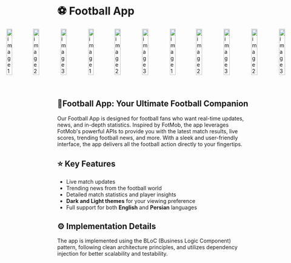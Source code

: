 <h1>⚽ Football App</h1>

<div style="display: flex; justify-content: center; gap: 20px;">
  <img width="288" alt="image1" src="https://github.com/user-attachments/assets/5be52984-8e30-4f00-9097-becf2c8ce5eb" style="width: 30%;">
  <img width="288" alt="image2" src="https://github.com/user-attachments/assets/d1a4edd3-273b-4cc6-93cd-57ec4f140c72" style="width: 30%;">
  <img width="288" alt="image3" src="https://github.com/user-attachments/assets/50fe750d-5a3d-4839-bb02-222982b7e811" style="width: 30%;">
  <img width="288" alt="image1" src="https://github.com/user-attachments/assets/0f13408a-117c-4260-afb6-531125f14294" style="width: 30%;">
  <img width="288" alt="image2" src="https://github.com/user-attachments/assets/4591cefc-af32-4af3-9700-36f2cffee45a" style="width: 30%;">
  <img width="288" alt="image3" src="https://github.com/user-attachments/assets/f616743a-6a17-4196-a92e-1a2bb50f4b23" style="width: 30%;">
  <img width="288" alt="image1" src="https://github.com/user-attachments/assets/79db3a8c-dd04-471f-858e-401ccc118741" style="width: 30%;">
  <img width="288" alt="image2" src="https://github.com/user-attachments/assets/2f524afd-1a5b-4c1a-860a-3199f6ff49ef" style="width: 30%;">
  <img width="288" alt="image3" src="https://github.com/user-attachments/assets/90060b59-3511-47b0-b9e7-08212045a7c0" style="width: 30%;">
  <img width="288" alt="image2" src="https://github.com/user-attachments/assets/57bd6db5-fb77-415a-8065-db35841db70f" style="width: 30%;">
  <img width="288" alt="image3" src="https://github.com/user-attachments/assets/42d6edb2-86cf-45e8-97b8-562d8c7c18f9" style="width: 30%;">
</div>


<br>
<br>
<h2>📱Football App: Your Ultimate Football Companion</h2>

<p>Our Football App is designed for football fans who want real-time updates, news, and in-depth statistics. Inspired by FotMob, the app leverages FotMob's powerful APIs to provide you with the latest match results, live scores, trending football news, and more. With a sleek and user-friendly interface, the app delivers all the football action directly to your fingertips.</p>

<h2> ⭐ Key Features</h2>
<ul>
  <li>Live match updates</li>
  <li>Trending news from the football world</li>
  <li>Detailed match statistics and player insights</li>
  <li><strong>Dark and Light themes</strong> for your viewing preference</li>
  <li>Full support for both <strong>English</strong> and <strong>Persian</strong> languages</li>
</ul>


<h2>⚙️ Implementation Details</h2>

<p>The app is implemented using the BLoC (Business Logic Component) pattern, following clean architecture principles, and utilizes dependency injection for better scalability and testability.</p>
